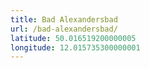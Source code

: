 ```yaml
---
title: Bad Alexandersbad
url: /bad-alexandersbad/
latitude: 50.016519200000005
longitude: 12.015735300000001
---
```

